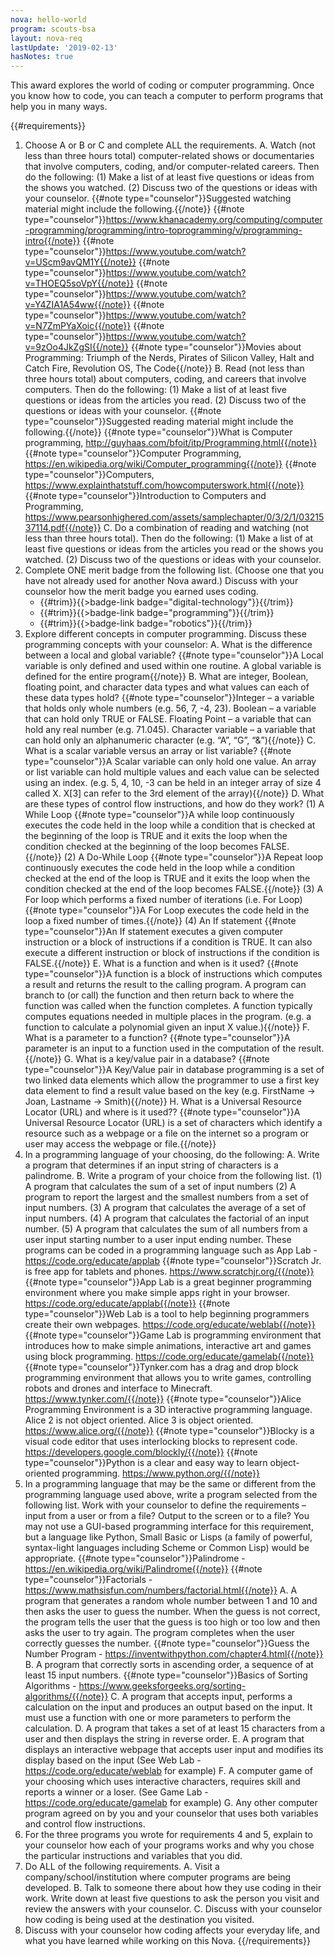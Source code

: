 ```yaml
---
nova: hello-world
program: scouts-bsa
layout: nova-req
lastUpdate: '2019-02-13'
hasNotes: true
---
```


This award explores the world of coding or computer programming. Once you know how to code, you can teach a computer to perform programs that help you in many ways.

{{#requirements}}
1. Choose A or B or C and complete ALL the requirements.
    A. Watch (not less than three hours total) computer-related shows or documentaries that involve computers, coding, and/or computer-related careers. Then do the following:
        (1) Make a list of at least five questions or ideas from the shows you watched.
        (2) Discuss two of the questions or ideas with your counselor.
        {{#note type="counselor"}}Suggested watching material might include the following.{{/note}}
        {{#note type="counselor"}}https://www.khanacademy.org/computing/computer-programming/programming/intro-toprogramming/v/programming-intro{{/note}}
        {{#note type="counselor"}}https://www.youtube.com/watch?v=UScm9avQM1Y{{/note}}
        {{#note type="counselor"}}https://www.youtube.com/watch?v=THOEQ5soVpY{{/note}}
        {{#note type="counselor"}}https://www.youtube.com/watch?v=Y4ZIA1A54ww{{/note}}
        {{#note type="counselor"}}https://www.youtube.com/watch?v=N7ZmPYaXoic{{/note}}
        {{#note type="counselor"}}https://www.youtube.com/watch?v=9zOo4JkZgSI{{/note}}
        {{#note type="counselor"}}Movies about Programming: Triumph of the Nerds, Pirates of Silicon Valley, Halt and Catch Fire, Revolution OS, The Code{{/note}}
    B. Read (not less than three hours total) about computers, coding, and careers that involve computers. Then do the following:
        (1) Make a list of at least five questions or ideas from the articles you read.
        (2) Discuss two of the questions or ideas with your counselor.
        {{#note type="counselor"}}Suggested reading material might include the following.{{/note}}
        {{#note type="counselor"}}What is Computer programming, http://guyhaas.com/bfoit/itp/Programming.html{{/note}}
        {{#note type="counselor"}}Computer Programming, https://en.wikipedia.org/wiki/Computer_programming{{/note}}
        {{#note type="counselor"}}Computers, https://www.explainthatstuff.com/howcomputerswork.html{{/note}}
        {{#note type="counselor"}}Introduction to Computers and Programming, https://www.pearsonhighered.com/assets/samplechapter/0/3/2/1/0321537114.pdf{{/note}}
    C. Do a combination of reading and watching (not less than three hours total). Then do the following:
        (1) Make a list of at least five questions or ideas from the articles you read or the shows you watched.
        (2) Discuss two of the questions or ideas with your counselor.
2. Complete ONE merit badge from the following list. (Choose one that you have not already used for another Nova award.) Discuss with your counselor how the merit badge you earned uses coding.
    * {{#trim}}{{>badge-link badge="digital-technology"}}{{/trim}}
    * {{#trim}}{{>badge-link badge="programming"}}{{/trim}}
    * {{#trim}}{{>badge-link badge="robotics"}}{{/trim}}
3. Explore different concepts in computer programming. Discuss these programming concepts with your counselor:
    A. What is the difference between a local and global variable?
        {{#note type="counselor"}}A Local variable is only defined and used within one routine. A global variable is defined for the entire program{{/note}}
    B. What are integer, Boolean, floating point, and character data types and what values can each of these data types hold?
        {{#note type="counselor"}}Integer – a variable that holds only whole numbers (e.g. 56, 7, -4, 23). Boolean – a variable that can hold only TRUE or FALSE.  Floating Point – a variable that can hold any real number (e.g. 71.045). Character variable – a variable that can hold only an alphanumeric character (e.g. “A”, “G”, “&”){{/note}}
    C. What is a scalar variable versus an array or list variable?
        {{#note type="counselor"}}A Scalar variable can only hold one value. An array or list variable can hold multiple values and each value can be selected using an index. (e.g. 5, 4, 10, -3 can be held in an integer array of size 4 called X. X[3] can refer to the 3rd element of the array){{/note}}
    D. What are these types of control flow instructions, and how do they work?
        (1) A While Loop
            {{#note type="counselor"}}A while loop continuously executes the code held in the loop while a condition that is checked at the beginning of the loop is TRUE and it exits the loop when the condition checked at the beginning of the loop becomes FALSE.{{/note}}
        (2) A Do-While Loop
            {{#note type="counselor"}}A Repeat loop continuously executes the code held in the loop while a condition checked at the end of the loop is TRUE and it exits the loop when the condition checked at the end of the loop becomes FALSE.{{/note}}
        (3) A For loop which performs a fixed number of iterations (i.e. For Loop)
            {{#note type="counselor"}}A For Loop executes the code held in the loop a fixed number of times.{{/note}}
        (4) An If statement
            {{#note type="counselor"}}An If statement executes a given computer instruction or a block of instructions if a condition is TRUE. It can also execute a different instruction or block of instructions if the condition is FALSE.{{/note}}
    E. What is a function and when is it used?
        {{#note type="counselor"}}A function is a block of instructions which computes a result and returns the result to the calling program. A program can branch to (or call) the function and then return back to where the function was called when the function completes. A function typically computes equations needed in multiple places in the program. (e.g. a function to calculate a polynomial given an input X value.){{/note}}
    F. What is a parameter to a function?
        {{#note type="counselor"}}A parameter is an input to a function used in the computation of the result.{{/note}}
    G. What is a key/value pair in a database?
        {{#note type="counselor"}}A Key/Value pair in database programming is a set of two linked data elements which allow the programmer to use a first key data element to find a result value based on the key (e.g. FirstName -> Joan, Lastname -> Smith){{/note}}
    H. What is a Universal Resource Locator (URL) and where is it used??
        {{#note type="counselor"}}A Universal Resource Locator (URL) is a set of characters which identify a resource such as a webpage or a file on the internet so a program or user may access the webpage or file.{{/note}}
4. In a programming language of your choosing, do the following:
    A. Write a program that determines if an input string of characters is a palindrome.
    B. Write a program of your choice from the following list.
        (1) A program that calculates the sum of a set of input numbers
        (2) A program to report the largest and the smallest numbers from a set of input numbers.
        (3) A program that calculates the average of a set of input numbers.
        (4) A program that calculates the factorial of an input number.
        (5) A program that calculates the sum of all numbers from a user input starting number to a user input ending number.
    These programs can be coded in a programming language such as App Lab - https://code.org/educate/applab
    {{#note type="counselor"}}Scratch Jr. is free app for tablets and phones. https://www.scratchjr.org/{{/note}}
    {{#note type="counselor"}}App Lab is a great beginner programming environment where you make simple apps right in your browser. https://code.org/educate/applab{{/note}}
    {{#note type="counselor"}}Web Lab is a tool to help beginning programmers create their own webpages. https://code.org/educate/weblab{{/note}}
    {{#note type="counselor"}}Game Lab is programming environment that introduces how to make simple animations, interactive art and games using block programming. https://code.org/educate/gamelab{{/note}}
    {{#note type="counselor"}}Tynker.com has a drag and drop block programming environment that allows you to write games, controlling robots and drones and interface to Minecraft. https://www.tynker.com/{{/note}}
    {{#note type="counselor"}}Alice Programming Environment is a 3D interactive programming language. Alice 2 is not object oriented. Alice 3 is object oriented. https://www.alice.org/{{/note}}
    {{#note type="counselor"}}Blocky is a visual code editor that uses interlocking blocks to represent code. https://developers.google.com/blockly/{{/note}}
    {{#note type="counselor"}}Python is a clear and easy way to learn object-oriented programming.  https://www.python.org/{{/note}}
5. In a programming language that may be the same or different from the programming language used above, write a program selected from the following list. Work with your counselor to define the requirements – input from a user or from a file? Output to the screen or to a file? You may not use a GUI-based programming interface for this requirement, but a language like Python, Small Basic or Lisps (a family of powerful, syntax-light languages including Scheme or Common Lisp) would be appropriate.
    {{#note type="counselor"}}Palindrome - https://en.wikipedia.org/wiki/Palindrome{{/note}}
    {{#note type="counselor"}}Factorials - https://www.mathsisfun.com/numbers/factorial.html{{/note}}
    A. A program that generates a random whole number between 1 and 10 and then asks the user to guess the number. When the guess is not correct, the program tells the user that the guess is too high or too low and then asks the user to try again. The program completes when the user correctly guesses the number.
        {{#note type="counselor"}}Guess the Number Program - https://inventwithpython.com/chapter4.html{{/note}}
    B. A program that correctly sorts in ascending order, a sequence of at least 15 input numbers.
        {{#note type="counselor"}}Basics of Sorting Algorithms - https://www.geeksforgeeks.org/sorting-algorithms/{{/note}}
    C. A program that accepts input, performs a calculation on the input and produces an output based on the input. It must use a function with one or more parameters to perform the calculation.
    D. A program that takes a set of at least 15 characters from a user and then displays the string in reverse order.
    E. A program that displays an interactive webpage that accepts user input and modifies its display based on the input (See Web Lab - https://code.org/educate/weblab for example)
    F. A computer game of your choosing which uses interactive characters, requires skill and reports a winner or a loser. (See Game Lab - https://code.org/educate/gamelab for example)
    G. Any other computer program agreed on by you and your counselor that uses both variables and control flow instructions.
6. For the three programs you wrote for requirements 4 and 5, explain to your counselor how each of your programs works and why you chose the particular instructions and variables that you did.
7. Do ALL of the following requirements.
    A. Visit a company/school/institution where computer programs are being developed.
    B. Talk to someone there about how they use coding in their work. Write down at least five questions to ask the person you visit and review the answers with your counselor.
    C. Discuss with your counselor how coding is being used at the destination you visited.
8. Discuss with your counselor how coding affects your everyday life, and what you have learned while working on this Nova.
{{/requirements}}
